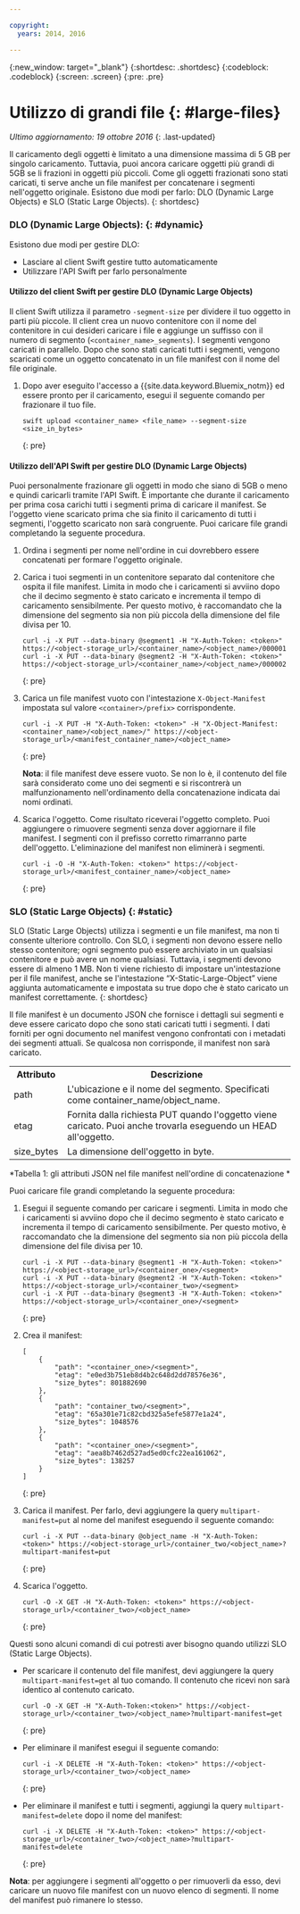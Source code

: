 ```yaml
---

copyright:
  years: 2014, 2016

---
```

{:new_window: target="_blank"}
{:shortdesc: .shortdesc}
{:codeblock: .codeblock}
{:screen: .screen}
{:pre: .pre}


# Utilizzo di grandi file {: #large-files}
*Ultimo aggiornamento: 19 ottobre 2016*
{: .last-updated}

Il caricamento degli oggetti è limitato a una dimensione massima di 5 GB per singolo caricamento. Tuttavia, puoi ancora caricare oggetti più grandi di 5GB se li frazioni in oggetti più piccoli. Come gli oggetti frazionati sono stati caricati, ti serve anche un file manifest per concatenare i segmenti nell'oggetto originale. Esistono due modi per farlo: DLO (Dynamic Large Objects) e SLO (Static Large Objects).
{: shortdesc}

### DLO (Dynamic Large Objects): {: #dynamic}

Esistono due modi per gestire DLO:
  * Lasciare al client Swift gestire tutto automaticamente
  * Utilizzare l'API Swift per farlo personalmente

#### Utilizzo del client Swift per gestire DLO (Dynamic Large Objects)

Il client Swift utilizza il parametro `-segment-size` per dividere il tuo oggetto in parti più piccole. Il client crea un nuovo contenitore con il nome del contenitore in cui desideri caricare i file e aggiunge un suffisso con il numero di segmento (`<container_name>_segments`). I segmenti vengono caricati in parallelo. Dopo che sono stati caricati tutti i segmenti, vengono scaricati come un oggetto concatenato in un file manifest con il nome del file originale.

1. Dopo aver eseguito l'accesso a {{site.data.keyword.Bluemix_notm}} ed essere pronto per il caricamento, esegui il seguente comando per frazionare il tuo file.

    ```
    swift upload <container_name> <file_name> --segment-size <size_in_bytes>
    ```
    {: pre}

#### Utilizzo dell'API Swift per gestire DLO (Dynamic Large Objects) 

Puoi personalmente frazionare gli oggetti in modo che siano di 5GB o meno e quindi caricarli tramite l'API Swift. È importante che durante il caricamento per prima cosa carichi tutti i segmenti prima di caricare il manifest. Se l'oggetto viene scaricato prima che sia finito il caricamento di tutti i segmenti, l'oggetto scaricato non sarà congruente. Puoi caricare file grandi completando la seguente procedura.

1. Ordina i segmenti per nome nell'ordine in cui dovrebbero essere concatenati per formare l'oggetto originale.
2. Carica i tuoi segmenti in un contenitore separato dal contenitore che ospita il file manifest. Limita in modo che i caricamenti si avviino dopo che il decimo segmento è stato caricato e incrementa il tempo di caricamento sensibilmente.  Per questo motivo, è raccomandato che la dimensione del segmento sia non più piccola della dimensione del file divisa per 10.

    ```
    curl -i -X PUT --data-binary @segment1 -H "X-Auth-Token: <token>" https://<object-storage_url>/<container_name>/<object_name>/000001
    curl -i -X PUT --data-binary @segment2 -H "X-Auth-Token: <token>" https://<object-storage_url>/<container_name>/<object_name>/000002
    ```
    {: pre}
    
3. Carica un file manifest vuoto con l'intestazione `X-Object-Manifest` impostata sul valore `<container>/prefix>` corrispondente.

    ```
    curl -i -X PUT -H "X-Auth-Token: <token>" -H "X-Object-Manifest: <container_name>/<object_name>/" https://<object-storage_url>/<manifest_container_name>/<object_name>
    ```
    {: pre}
    
    **Nota**: il file manifest deve essere vuoto. Se non lo è, il contenuto del file sarà considerato come uno dei segmenti e si riscontrerà un malfunzionamento nell'ordinamento della concatenazione indicata dai nomi ordinati.
4. Scarica l'oggetto. Come risultato riceverai l'oggetto completo. Puoi aggiungere o rimuovere segmenti senza dover aggiornare il file manifest. I segmenti con il prefisso corretto rimarranno parte dell'oggetto. L'eliminazione del manifest non eliminerà i segmenti.

    ```
    curl -i -O -H "X-Auth-Token: <token>" https://<object-storage_url>/<manifest_container_name>/<object_name>
    ```
    {: pre}


### SLO (Static Large Objects) {: #static}

SLO (Static Large Objects) utilizza i segmenti e un file manifest, ma non ti consente ulteriore controllo. Con SLO, i segmenti non devono essere nello stesso contenitore; ogni segmento può essere archiviato in un qualsiasi contenitore e può avere un nome qualsiasi. Tuttavia, i segmenti devono essere di almeno 1 MB. Non ti viene richiesto di impostare un'intestazione per il file manifest, anche se l'intestazione “X-Static-Large-Object” viene aggiunta automaticamente e impostata su true dopo che è stato caricato un manifest correttamente.
{: shortdesc}

Il file manifest è un documento JSON che fornisce i dettagli sui segmenti e deve essere caricato dopo che sono stati caricati tutti i segmenti. I dati forniti per ogni documento nel manifest vengono confrontati con i metadati dei segmenti attuali. Se qualcosa non corrisponde, il manifest non sarà caricato.

<table>
  <tr>
    <th> Attributo</th>
    <th> Descrizione</th>
  </tr>
  <tr>
    <td> path </td>
    <td> L'ubicazione e il nome del segmento. Specificati come container_name/object_name. </td>
  </tr>
  <tr>
    <td> etag </td>
    <td> Fornita dalla richiesta PUT quando l'oggetto viene caricato. Puoi anche trovarla eseguendo un HEAD all'oggetto. </td>
  </tr>
  <tr>
    <td> size_bytes </td>
    <td> La dimensione dell'oggetto in byte.  </td>
  </tr>
</table>

*Tabella 1: gli attributi JSON nel file manifest nell'ordine di concatenazione *

Puoi caricare file grandi completando la seguente procedura:

1. Esegui il seguente comando per caricare i segmenti. Limita in modo che i caricamenti si avviino dopo che il decimo segmento è stato caricato e incrementa il tempo di caricamento sensibilmente.  Per questo motivo, è raccomandato che la dimensione del segmento sia non più piccola della dimensione del file divisa per 10.

    ```
    curl -i -X PUT --data-binary @segment1 -H "X-Auth-Token: <token>" https://<object-storage_url>/<container_one>/<segment>
    curl -i -X PUT --data-binary @segment2 -H "X-Auth-Token: <token>" https://<object-storage_url>/<container_two>/<segment>
    curl -i -X PUT --data-binary @segment3 -H "X-Auth-Token: <token>" https://<object-storage_url>/<container_one>/<segment>
    ```
    {: pre}
    
2. Crea il manifest:

    ```
    [
        {
            "path": "<container_one>/<segment>",
            "etag": "e0ed3b751eb8d4b2c648d2dd78576e36",
            "size_bytes": 801882690
        },
        {
            "path": "container_two/<segment>",
            "etag": "65a301e71c82cbd325a5efe5877e1a24",
            "size_bytes": 1048576
        },
        {
            "path": "<container_one>/<segment>",
            "etag": "aea8b7462d527ad5ed0cfc22ea161062",
            "size_bytes": 138257
        }
    ]
    ```
    {: pre}
    
3. Carica il manifest. Per farlo, devi aggiungere la query `multipart-manifest=put` al nome del manifest eseguendo il seguente comando:

    ```
    curl -i -X PUT --data-binary @object_name -H "X-Auth-Token: <token>" https://<object-storage_url>/container_two/<object_name>?multipart-manifest=put
    ```
    {: pre}
    
4. Scarica l'oggetto. 

    ```
    curl -O -X GET -H "X-Auth-Token: <token>" https://<object-storage_url>/<container_two>/<object_name>
    ```
    {: pre}
    
Questi sono alcuni comandi di cui potresti aver bisogno quando utilizzi SLO (Static Large Objects).

* Per scaricare il contenuto del file manifest, devi aggiungere la query `multipart-manifest=get` al tuo comando. Il contenuto che ricevi non sarà identico al contenuto caricato.

    ```
    curl -O -X GET -H "X-Auth-Token:<token>" https://<object-storage_url>/<container_two>/<object_name>?multipart-manifest=get
    ```
    {: pre}
    
* Per eliminare il manifest esegui il seguente comando:

    ```
    curl -i -X DELETE -H "X-Auth-Token: <token>" https://<object-storage_url>/<container_two>/<object_name>
    ```
    {: pre}
    
* Per eliminare il manifest e tutti i segmenti, aggiungi la query `multipart-manifest=delete` dopo il nome del manifest:

    ```
    curl -i -X DELETE -H "X-Auth-Token: <token>" https://<object-storage_url>/<container_two>/<object_name>?multipart-manifest=delete
    ```
    {: pre}

**Nota**: per aggiungere i segmenti all'oggetto o per rimuoverli da esso, devi caricare un nuovo file manifest con un nuovo elenco di segmenti. Il nome del manifest può rimanere lo stesso.
